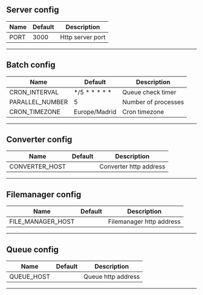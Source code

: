 ## Server config
| Name  | Default  | Description  |
|---|---|---|
| PORT  | 3000  | Http server port  |
---

## Batch config
| Name  | Default  | Description  |
|---|---|---|
| CRON_INTERVAL  | */5 * * * * *  | Queue check timer  |
| PARALLEL_NUMBER  | 5  | Number of processes  |
| CRON_TIMEZONE  | Europe/Madrid  | Cron timezone  |
---

## Converter config
| Name  | Default  | Description  |
|---|---|---|
| CONVERTER_HOST  |  | Converter http address  |
---

## Filemanager config
| Name  | Default  | Description  |
|---|---|---|
| FILE_MANAGER_HOST  |  | Filemanager http address  |
---

## Queue config
| Name  | Default  | Description  |
|---|---|---|
| QUEUE_HOST  |  | Queue http address  |
---

